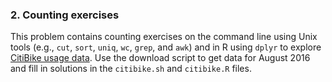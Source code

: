 ### 2. Counting exercises
This problem contains counting exercises on the command line using Unix tools (e.g.,  ``cut``, ``sort``, ``uniq``, ``wc``, ``grep``, and ``awk``) and in R using ``dplyr`` to explore [CitiBike usage data](http://citibikenyc.com/system-data).
Use the download script to get data for August 2016 and fill in solutions in the ``citibike.sh`` and ``citibike.R`` files.
